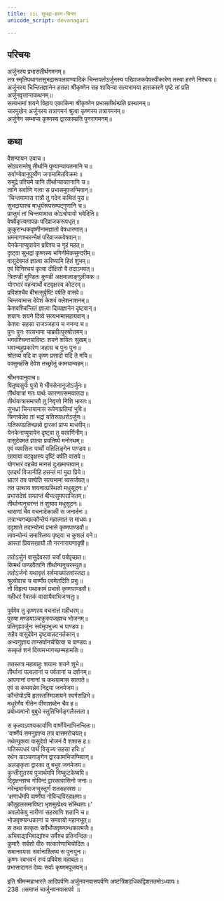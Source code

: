 ```yaml
---
title: २३८ सुभद्रा-हरण-चिन्ता
unicode_script: devanagari

---
```


## परिचयः

अर्जुनस्य प्रभासतीर्थगमनम्॥  
तत्र स्मृतिपथागतसुभद्रारूपलावण्यादिकं चिन्तयतोऽर्जुनस्य परिव्राजकवेषस्वीकारेण तस्या हरणे निश्चयः॥  
अर्जुनस्य चिन्तितज्ञानेन हसता श्रीकृष्णेन सह शायिन्या सत्यभामया हासकारणे पृष्टे तां प्रति अर्जुनवृत्तान्तकथनम्॥  
सत्यभामां शयने विहाय एकाकिना श्रीकृष्णेन प्रभासतीर्थम्प्रति प्रस्थानम्॥  
चारमुखेन अर्जुनस्य तत्रागमनं श्रुत्वा कृष्णस्य तत्रागमनम्॥  
अर्जुनेन सम्भाप्य कृष्णस्य द्वारकाम्प्रति पुनरागमनम्॥  

## कथा

वैशम्पायन उवाच॥  
सोऽपरान्तेषु तीर्थानि पुण्यान्यायतनानि च॥  
सर्वाण्येवानुपूर्व्येण जगामामितविक्रमः॥  
समुद्रे पश्चिमे यानि तीर्थान्यायतनानि च॥  
तानि सर्वाणि गत्वा स प्रभासमुपजग्मिवान्॥  
'चिन्तयामास रात्रौ तु गदेन कथितं पुरा॥  
सुभद्रायाश्च माधुर्यरूपसम्पद्गुणानि च॥  
प्राप्तुमं तां चिन्तयामास कोऽत्रोपायो भवेदिति॥  
वेषवैकृत्यमापन्नः परिव्राजकरूपधृत्॥  
कुकुरान्धकवृष्णीनामज्ञातो वेषधारणात्॥  
भ्रममाणश्चरन्भैक्षं परिव्राजकवेषवान्॥  
येनकेनाप्युपायेन प्रविश्य च गृहं महत्॥  
दृष्ट्वा सुभद्रां कृष्णस्य भगिनीमेकसुन्दरीम्॥  
वासुदेवमतं ज्ञात्वा करिष्यामि हितं शुभम्॥  
एवं विनिश्चयं कृत्वा दीक्षितो वै तदाऽभवत्॥  
त्रिदण्डी मुण्डितः कुण्डी अक्षमालाङ्गुलीयकः॥  
योगभारं वहन्पार्थो वटवृक्षस्य कोटरम्॥  
प्रविशंश्चैव बीभत्सुर्वृष्टिं वर्षति वासवे॥  
चिन्तयामास देवेशं केशवं क्लेशनाशनम्॥  
केशवश्चिन्तितं ज्ञात्वा दिव्यज्ञानेन दृष्टवान्॥  
शयानः शयने दिव्ये सत्यभामासहायवान्॥  
केशवः सहसा राजञ्जहाय च ननन्द च॥  
पुनः पुनः सत्यभामा चाब्रवीत्पुरुषोत्तमम्॥  
भगवंश्चिन्तयाविष्टः शयने शयितः सुखम्॥  
भवान्बहुप्रकारेण जहास च पुनः पुनः॥  
श्रोतव्यं यदि वा कृष्ण प्रसादो यदि ते मयि॥  
वक्तुमर्हसि देवेश तच्छ्रोतुं कामयाम्यहम्॥  

श्रीभगवानुवाच॥  
पितृष्वसुर्यः पुत्रो मे भीमसेनानुजोऽर्जुनः॥  
तीर्थयात्रां गतः पार्थः कारणात्समयात्तदा॥  
तीर्थयात्रासमाप्तौ तु निवृत्तो निशि भारतः॥  
सुभध्रां चिन्तयामास रूपेणाप्रतिमां भुवि॥  
चिन्तयेन्नेव तां भद्रां यतिरूपधरोऽर्जुनः॥  
यतिरूपप्रतिच्छन्नो द्वारकां प्राप्य माधवीम्॥  
येनकेनाप्युपायेन दृष्ट्वा तु वरवर्णिनीम्॥  
वासुदेवमतं ज्ञात्वा प्रयतिष्ये मनोरथम्॥  
एवं व्यवसितः पार्थो यतिलिङ्गेन पाण्डवः॥  
छायायां वटवृक्षस्य वृष्टिं वर्षति वासवे॥  
योगभारं वहन्नेव मानसं दुःखमाप्तवान्॥  
एतदर्थं विजानीहि हसन्तं मां मुदा प्रिये॥  
भ्रातरं तव पश्येति सत्यभामां व्यसर्जयत्॥  
तत उत्थाय शयनात्प्रस्थितो मधुसूदनः॥'  
प्रभासदेशं सम्प्राप्तं बीभत्सुमपराजितम्॥  
तीर्थान्यनुचरन्तं तं शुश्राव मधुसूदनः॥  
चाराणां चैव वचनादेकाकी स जनार्दनः॥  
तत्राभ्यगच्छत्कौन्तेयं महात्मातं स माधवः॥  
ददृशाते तदान्योन्यं प्रभासे कृष्णपाण्डवौ॥  
तावन्योन्यं समाश्लिष्य पृष्ट्वा च कुशलं वने॥  
आस्तां प्रियसखायौ तौ नरनारायणावृषी॥  

ततोऽर्जुनं वासुदेवस्तां चर्यां पर्यपृच्छत॥  
किमर्थं पाण्डवैतानि तीर्थान्यनुचरस्युत॥  
ततोऽर्जनो यथावृत्तं सर्वमाख्यातवांस्तदा॥  
श्रुत्वोवाच च वार्ष्णेय एवमेतदिति प्रभुः॥  
तौ विहृत्य यथाकामं प्रभासे कृष्णपाण्डवौ॥  
महीधरं रैवतकं वासायैवाभिजग्मतुः॥  

पूर्वमेव तु कृष्णस्य वचनात्तं महीधरम्॥  
पुरुषा मण्डयाञ्चक्रुरुपजह्रश्च भोजनम्॥  
प्रतिगृह्यार्जुनः सर्वमुपभुज्य च पाण्डवः॥  
सहैव वासुदेवेन दृष्टवान्नटनर्तकान्॥  
अभ्यनुज्ञाय तान्सर्वानर्चयित्वा च पाण्डवः॥  
सत्कृतं शनं दिव्यमभ्यगच्छन्महामतिः॥  

ततस्तत्र महाबाहुः शयानः शयने शुभे॥  
तीर्थानां पल्वलानां च पर्वतानां च दर्शनम्॥  
आपगानां वनानां च कथयामास सात्वते॥  
एवं स कथयन्नेव निद्रया जनमेजय॥  
कौन्तेयोऽपि हृतस्तस्मिञ्शयने स्वर्गसन्निभे॥  
मधुरेणैव गीतेन वीणाशब्देन चैव ह॥  
प्रबोध्यमानो बुबुधे स्तुतिभिर्मङ्गलैस्तता॥  

स कृत्वाऽवश्यकार्याणि वार्ष्णेयेनाभिनन्दितः॥  
'वार्ष्णेयं समनुज्ञाप्य तत्र वासमरोचयत्॥  
तथेत्युक्त्वा वासुदेवो भोजनं वै शशास ह॥  
यतिरूपधरं पार्थं विसृज्य सहसा हरिः॥'  
रथेन काञ्चनाङ्गेन द्वारकामभिजग्मिवान्॥  
अलङ्कृता द्वारका तु बभूव जनमेजय॥  
कुन्तीसुतस्य पूजार्थमपि निष्कुटकेष्वपि॥  
दिदृक्षन्तश्च गोविन्दं द्वारकावासिनो जनाः॥  
नरेन्द्रमार्गमाजग्मुस्तूर्णं शतसहस्रशः॥  
'क्षणार्धमपि वार्ष्णेया गोविन्दविरहाक्षमाः॥  
कौतूहलसमाविष्टा भृशमुत्प्रेक्ष्य संस्थिताः॥'  
अवलोकेषु नारीणां सहस्राणि शतानि च॥  
भोजवृष्ण्यन्धकानां च समवायो महानभूत्॥  
स तथा सत्कृतः सर्वैर्भोजवृष्ण्यन्धकात्मजैः॥  
अभिवाद्याभिवाद्यांश्च सर्वैश्च प्रतिनन्दितः॥  
कुमारैः सर्वशो वीरः सत्कारेणाभिचोदितः॥  
समानवयसः सर्वानाश्लिष्य स पुनःपुनः॥  
कृष्णः स्वभवनं रम्यं प्रविवेश महाबलः॥  
प्रभासादागतं देव्यः सर्वाः कृष्णमपूजयन्॥  

इति श्रीमन्महाभारते आदिपर्वणि अर्जुनवनवासपर्वणि अष्टत्रिंशदधिकद्विशततमोऽध्यायः॥  
238 ॥समाप्तं चार्जुनवनवासपर्व ॥  

